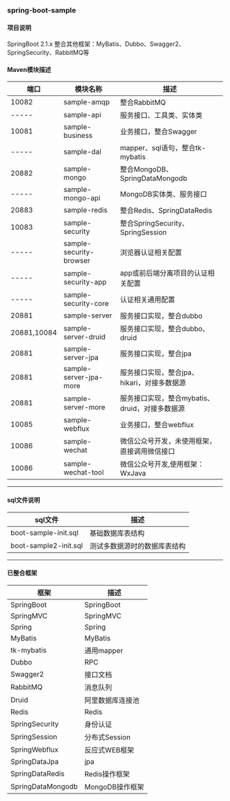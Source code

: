 ### spring-boot-sample

#### 项目说明
SpringBoot 2.1.x 整合其他框架：MyBatis、Dubbo、Swagger2、SpringSecurity、RabbitMQ等

#### Maven模块描述

| 端口 | 模块名称 | 描述 |
| --- | --- | --- |
| 10082         | sample-amqp               | 整合RabbitMQ |
| -----         | sample-api                | 服务接口、工具类、实体类 |
| 10081         | sample-business           | 业务接口，整合Swagger |
| -----         | sample-dal                | mapper、sql语句，整合tk-mybatis |
| 20882         | sample-mongo              | 整合MongoDB、SpringDataMongodb |
| -----         | sample-mongo-api          | MongoDB实体类、服务接口 |
| 20883         | sample-redis              | 整合Redis、SpringDataRedis |
| 10083         | sample-security           | 整合SpringSecurity、SpringSession |
| -----         | sample-security-browser   | 浏览器认证相关配置 |
| -----         | sample-security-app       | app或前后端分离项目的认证相关配置 |
| -----         | sample-security-core      | 认证相关通用配置 |
| 20881         | sample-server             | 服务接口实现，整合dubbo |
| 20881,10084   | sample-server-druid       | 服务接口实现，整合dubbo、druid |
| 20881         | sample-server-jpa         | 服务接口实现，整合jpa |
| 20881         | sample-server-jpa-more    | 服务接口实现，整合jpa、hikari，对接多数据源 |
| 20881         | sample-server-more        | 服务接口实现，整合mybatis、druid，对接多数据源 |
| 10085         | sample-webflux            | 业务接口，整合webflux |
| 10086         | sample-wechat             | 微信公众号开发，未使用框架，直接调用微信接口 |
| 10086         | sample-wechat-tool        | 微信公众号开发,使用框架：WxJava |

------------

#### sql文件说明
| sql文件 | 描述 |
| --- | --- |
| boot-sample-init.sql | 基础数据库表结构 |
| boot-sample2-init.sql| 测试多数据源时的数据库表结构 |

------------

#### 已整合框架
| 框架 | 描述 |
| --- | --- |
| SpringBoot | SpringBoot |
| SpringMVC| SpringMVC |
| Spring | Spring |
| MyBatis | MyBatis |
| tk-mybatis | 通用mapper |
| Dubbo | RPC |
| Swagger2 | 接口文档 |
| RabbitMQ | 消息队列 |
| Druid | 阿里数据库连接池 |
| Redis | Redis |
| SpringSecurity | 身份认证 |
| SpringSession | 分布式Session |
| SpringWebflux | 反应式WEB框架 |
| SpringDataJpa | jpa |
| SpringDataRedis | Redis操作框架 |
| SpringDataMongodb | MongoDB操作框架 |


